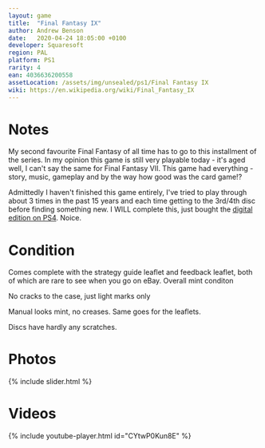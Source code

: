 ```yaml
---
layout: game
title:  "Final Fantasy IX"
author: Andrew Benson
date:   2020-04-24 18:05:00 +0100
developer: Squaresoft
region: PAL
platform: PS1
rarity: 4
ean: 4036636200558
assetLocation: /assets/img/unsealed/ps1/Final Fantasy IX
wiki: https://en.wikipedia.org/wiki/Final_Fantasy_IX
---
```


# Notes

My second favourite Final Fantasy of all time has to go to this installment of the series.
In my opinion this game is still very playable today - it's aged well, I can't say the same for Final Fantasy VII. This game had everything - story, music, gameplay and by the way how
good was the card game!? 

Admittedly I haven't finished this game entirely, I've tried to play through about 3 times in the past 15 years and each time getting to the 3rd/4th disc before finding something new. I WILL complete this, just bought the [digital edition on PS4](https://store.playstation.com/en-gb/product/EP0082-CUSA08918_00-FF9FORPS4BUNDLE1?smcid=pdc%3Aus-en%3Aweb-pdc-games-final-fantasy-ix-digital-edition-ps4%3Aleadproductinfo-buy-download%3Anull%3A). Noice.

# Condition

Comes complete with the strategy guide leaflet and feedback leaflet, both of which are rare to see when you go on eBay. Overall mint conditon

No cracks to the case, just light marks only

Manual looks mint, no creases. Same goes for the leaflets.

Discs have hardly any scratches.

# Photos

{% include slider.html %}

# Videos

{% include youtube-player.html id="CYtwP0Kun8E" %}
